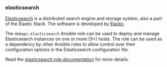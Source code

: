 ### elasticsearch

[Elasticsearch](https://en.wikipedia.org/wiki/Elasticsearch) is a
distributed search engine and storage system, also a part of the Elastic
Stack. The software is developed by [Elastic](https://www.elastic.co/).

The `debops.elasticsearch` Ansible role can be used to deploy and manage
Elasticsearch instances on one or more (3+) hosts. The role can be used
as a dependency by other Ansible roles to allow control over their
configuration options in the Elasticsearch configuration file.

Read the [elasticsearch role documentation](https://docs.debops.org/en/stable-3.2/ansible/roles/elasticsearch/) for more details.
